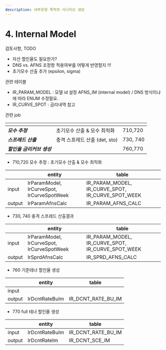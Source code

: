```yaml
---
description: 내부모형 목적의 시나리오 생성
---
```


# 4. Internal Model

검토사항, TODO&#x20;

* 자산 할인율도 필요한가?
* DNS vs. AFNS 조정항 적용여부를 어떻게 반영할지 !!!&#x20;
* 초기모수 산출 추가 (epsilon, sigma)

관련 테이블

* IR\_PARAM\_MODEL : 모델 id 설정 AFNS\_IM (internal model) / DNS 방식이냐에 따라 ENUM 수정필요.&#x20;
* IR\_CURVE\_SPOT : 금리내역 참고&#x20;

관련 job

<table data-view="cards"><thead><tr><th></th><th></th><th></th></tr></thead><tbody><tr><td><em><strong>모수 추정</strong></em></td><td>초기모수 산출 &#x26; 모수 최적화 </td><td>710,720</td></tr><tr><td><em><strong>스프레드 산출</strong></em> </td><td>충격 스프레드 산출 (det, sto)</td><td>730, 740</td></tr><tr><td><em><strong>할인율 금리커브 생성</strong></em></td><td></td><td>760,770</td></tr></tbody></table>

* 710,720 모수 추정 : 초기모수 산출 & 모수 최적화&#x20;

<table data-view="cards"><thead><tr><th></th><th>entity</th><th>table</th></tr></thead><tbody><tr><td>input</td><td>IrParamModel, IrCurveSpot, IrCurveSpotWeek</td><td>IR_PARAM_MODEL, IR_CURVE_SPOT, IR_CURVE_SPOT_WEEK</td></tr><tr><td>output</td><td>IrParamAfnsCalc</td><td>IR_PARAM_AFNS_CALC</td></tr></tbody></table>

* 730, 740 충격 스프레드 산출결과

<table data-view="cards"><thead><tr><th></th><th>entity</th><th>table</th></tr></thead><tbody><tr><td>input</td><td>IrParamModel, IrCurveSpot, IrCurveSpotWeek</td><td>IR_PARAM_MODEL, IR_CURVE_SPOT, IR_CURVE_SPOT_WEEK</td></tr><tr><td>output</td><td>IrSprdAfnsCalc</td><td>IR_SPRD_AFNS_CALC</td></tr></tbody></table>

* 760 기준테너 할인율 생성

<table data-view="cards"><thead><tr><th></th><th>entity</th><th>table</th></tr></thead><tbody><tr><td>input</td><td></td><td></td></tr><tr><td>output</td><td>IrDcntRateBuIm</td><td>IR_DCNT_RATE_BU_IM</td></tr></tbody></table>

* 770 full 테너 할인율 생성

<table data-view="cards"><thead><tr><th></th><th>entity</th><th>table</th></tr></thead><tbody><tr><td>input</td><td>IrDcntRateBuIm</td><td>IR_DCNT_RATE_BU_IM</td></tr><tr><td>output</td><td>IrDcntRateIm</td><td>IR_DCNT_SCE_IM</td></tr></tbody></table>



